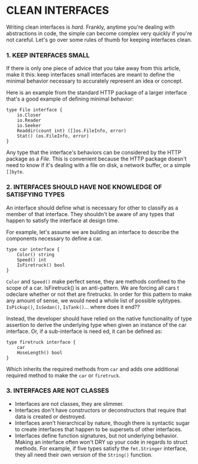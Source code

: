 # CLEAN INTERFACES

Writing clean interfaces is _hard_. Frankly, anytime you're dealing with abstractions in code, the simple can become complex very quickly if you're not careful. Let's go over some rules of thumb for keeping interfaces clean.

### 1. KEEP INTERFACES SMALL

If there is only one piece of advice that you take away from this article, make it this: keep interfaces small interfaces are meant to define the minimal behavior necessary to accurately represent an idea or concept.

Here is an example from the standard HTTP package of a larger interface that's a good example of defining minimal behavior:

```
type File interface {
    io.Closer
    io.Reader
    io.Seeker
    Readdir(count int) ([]os.FileInfo, error)
    Stat() (os.FileInfo, error)
}
```

Any type that the interface's behaviors can be considered by the HTTP package as a _File_. This is convenient because the HTTP package doesn't need to know if it's dealing with a file on disk, a network buffer, or a simple `[]byte`.

### 2. INTERFACES SHOULD HAVE NOE KNOWLEDGE OF SATISFYING TYPES

An interface should define what is necessary for other to classify as a member of that interface. They shouldn't be aware of any types that happen to satisfy the interface at design time.

For example, let's assume we are building an interface to describe the components necessary to define a car.

```
type car interface {
    Color() string
    Speed() int
    IsFiretruck() bool
}
```

`Color` and `Speed()` make perfect sense, they are methods confined to the scope of a car. IsFiretruck() is an anti-pattern. We are forcing all cars t odeclare whether or not thet are firetrucks. In order for this pattern to make any amount of sense, we would need a whole list of possible sybtypes. `IsPickup()`, `IsSedan()`, `IsTank()`... where does it end??

Instead, the developer should have relied on the native functionality of type assertion to derive the underlying type when given an instance of the car interface. Or, if a sub-interface is need ed, it can be defined as:

```
type firetruck interface {
    car
    HoseLength() bool
}
```

Which inherits the required methods from `car` and adds one additional required method to make the `car` or `firetruck`.

### 3. INTERFACES ARE NOT CLASSES

- Interfaces are not classes, they are slimmer.
- Interfaces don't have constructors or deconstructors that require that data is created or destroyed.
- Interfaces aren't hierarchical by nature, though there is syntactic sugar to create interfaces that happen to be supersets of other interfaces.
- Interfaces define function signatures, but not underlying behavior. Making an interface often won't DRY up your code in regards to struct methods. For example, if five types satisfy the `fmt.Stringer` interface, they all need their own version of the `String()` function.
